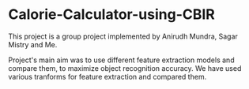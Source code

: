 # Calorie-Calculator-using-CBIR
This project is a group project implemented by Anirudh Mundra, Sagar Mistry and Me.

Project's main aim was to use different feature extraction models and compare them, to maximize object recognition accuracy.
We have used various tranforms for feature extraction and compared them.

